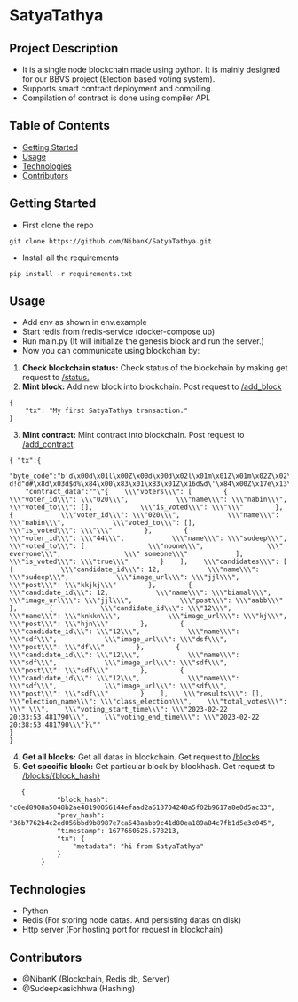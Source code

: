 # SatyaTathya

## Project Description

- It is a single node blockchain made using python. It is mainly designed for our BBVS project (Election based voting system).
- Supports smart contract deployment and compiling.
- Compilation of contract is done using compiler API.
## Table of Contents

- [Getting Started](#getting-started)
- [Usage](#usage)
- [Technologies](#technologies)
- [Contributors](#contributors)

## Getting Started

- First clone the repo
```commandline
git clone https://github.com/NibanK/SatyaTathya.git
```
- Install all the requirements
```commandline
pip install -r requirements.txt
```

## Usage
- Add env as shown in env.example
- Start redis from /redis-service (docker-compose up)
- Run main.py (It will initialize the genesis block and run the server.)
- Now you can communicate using blockchian by:<br/>
1. **Check blockchain status:** Check status of the blockchain by making get request to <u>/status.</u>
2. **Mint block:** Add new block into blockchain. Post request to <u>/add_block</u>
```commandline
{
    "tx": "My first SatyaTathya transaction."
}
```
3. **Mint contract:** Mint contract into blockchain. Post request to <u>/add_contract</u>
```commandline
{ "tx":{
    "byte_code":"b'd\x00d\x01l\x00Z\x00d\x00d\x02l\x01m\x01Z\x01m\x02Z\x02\x01\x00d\x00d\x01l\x03Z\x03d\x00d\x01l\x04Z\x04d\x03d\x04\x84\x00Z\x05d9d\x06d\x07\x84\x01Z\x06d\x08d\t\x84\x00Z\x07d\nd\x0b\x84\x00Z\x08d\x0cd\r\x84\x00Z\td\x0ed\x0f\x84\x00Z\nd\x10d\x11\x84\x00Z\x0bd\x12d\x13\x84\x00Z\x0cd\x14d\x15\x84\x00Z\rd\x16d\x17\x84\x00Z\x0ed\x18d\x19\x84\x00Z\x0fd\x1ad\x1b\x84\x00Z\x10d\x1cd\x1d\x84\x00Z\x11e\x00\xa0\x12\xa1\x00d\x1ed\x1f\x84\x00\x83\x01Z\x13e\x13\xa0\x14\xa1\x00e\x00j\x15d d!d"d#\x8d\x03d$d%\x84\x00\x83\x01\x83\x01Z\x16d&d\'\x84\x00Z\x17e\x13\xa0\x14\xa1\x00d(d)\x84\x00\x83\x01Z\x18e\x13\xa0\x14\xa1\x00d*d+\x84\x00\x83\x01Z\x19e\x13\xa0\x14\xa1\x00d",
    "contract_data":""\"{    \\\"voters\\\": [        {            \\\"voter_id\\\": \\\"020\\\",            \\\"name\\\": \\\"nabin\\\",            \\\"voted_to\\\": [],            \\\"is_voted\\\": \\\"\\\"        },        {            \\\"voter_id\\\": \\\"020\\\",            \\\"name\\\": \\\"nabin\\\",            \\\"voted_to\\\": [],            \\\"is_voted\\\": \\\"\\\"        },        {            \\\"voter_id\\\": \\\"44\\\",            \\\"name\\\": \\\"sudeep\\\",            \\\"voted_to\\\": [                \\\"noone\\\",                \\\" everyone\\\",                \\\" someone\\\"            ],            \\\"is_voted\\\": \\\"true\\\"        }    ],    \\\"candidates\\\": [        {            \\\"candidate_id\\\": 12,            \\\"name\\\": \\\"sudeep\\\",            \\\"image_url\\\": \\\"jjl\\\",            \\\"post\\\": \\\"kkjkj\\\"        },        {            \\\"candidate_id\\\": 12,            \\\"name\\\": \\\"biamal\\\",            \\\"image_url\\\": \\\"jjl\\\",            \\\"post\\\": \\\"aabb\\\"        },        {            \\\"candidate_id\\\": \\\"12\\\",            \\\"name\\\": \\\"knkkn\\\",            \\\"image_url\\\": \\\"kj\\\",            \\\"post\\\": \\\"hjn\\\"        },        {            \\\"candidate_id\\\": \\\"12\\\",            \\\"name\\\": \\\"sdf\\\",            \\\"image_url\\\": \\\"dsf\\\",            \\\"post\\\": \\\"df\\\"        },        {            \\\"candidate_id\\\": \\\"12\\\",            \\\"name\\\": \\\"sdf\\\",            \\\"image_url\\\": \\\"sdf\\\",            \\\"post\\\": \\\"sdf\\\"        },        {            \\\"candidate_id\\\": \\\"12\\\",            \\\"name\\\": \\\"sdf\\\",            \\\"image_url\\\": \\\"sdf\\\",            \\\"post\\\": \\\"sdf\\\"        }    ],    \\\"results\\\": [],    \\\"election_name\\\": \\\"class_election\\\",    \\\"total_votes\\\": \\\" \\\",    \\\"voting_start_time\\\": \\\"2023-02-22 20:33:53.481790\\\",    \\\"voting_end_time\\\": \\\"2023-02-22 20:38:53.481790\\\"}\""
}
}
```
4. **Get all blocks:** Get all datas in blockchain. Get request to <u>/blocks</u>
5. **Get specific block:** Get particular block by blockhash. Get request to <u>/blocks/{block_hash}</u>
```commandline
   {
            "block_hash": "c0ed8908a5048b2ae48190056144efaad2a618704248a5f02b9617a8e0d5ac33",
            "prev_hash": "36b7762b4c2ed056bbd9b8987e7ca548aabb9c41d80ea189a84c7fb1d5e3c045",
            "timestamp": 1677660526.578213,
            "tx": {
                "metadata": "hi from SatyaTathya"
            }
        }
```
## Technologies

- Python
- Redis (For storing node datas. And persisting datas on disk)
- Http server (For hosting port for request in blockchain)

## Contributors

- @NibanK (Blockchain, Redis db, Server)
- @Sudeepkasichhwa (Hashing)


